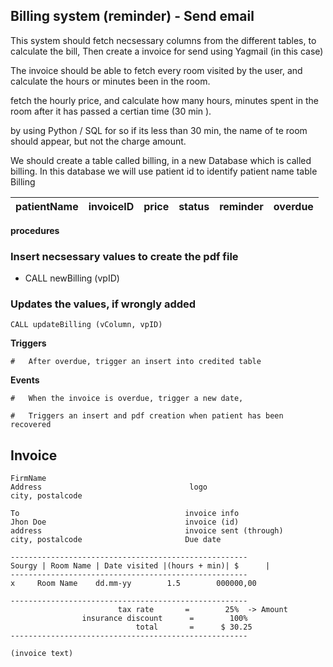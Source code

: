## Billing system (reminder) - Send email

This system should fetch necsessary columns from the different tables, to calculate the bill, Then create a invoice for send using Yagmail (in this case)


The invoice should be able to fetch every room visited by the user, and calculate the hours or minutes been in the room.

fetch the hourly price, and calculate how many hours, minutes spent in the room after it has passed a certian time (30 min ).

by using Python / SQL for so if its less than 30 min, the name of te room should appear, but not the charge amount.

We should create a table called billing, in a new Database which is called billing.
In this database we will use patient id to identify patient name
table Billing

| patientName | invoiceID | price | status | reminder | overdue |
|--- |--- |--- |--- |--- |--- |

**procedures**

###  Insert necsessary values to create the pdf file
-    CALL newBilling (vpID)                 

###  Updates the values, if wrongly added
    CALL updateBilling (vColumn, vpID)

**Triggers**

    #   After overdue, trigger an insert into credited table

**Events**

    #   When the invoice is overdue, trigger a new date,

    #   Triggers an insert and pdf creation when patient has been recovered

## Invoice

    FirmName
    Address                                 logo
    city, postalcode

    To                                     invoice info
    Jhon Doe                               invoice (id)
    address                                invoice sent (through)
    city, postalcode                       Due date

    -----------------------------------------------------
    Sourgy | Room Name | Date visited |(hours + min)| $      |
    -----------------------------------------------------
    x     Room Name    dd.mm-yy        1.5        000000,00

    -----------------------------------------------------
                            tax rate       =        25%  -> Amount
                    insurance discount      =        100%
                                total       =      $ 30.25
    -----------------------------------------------------

    (invoice text)